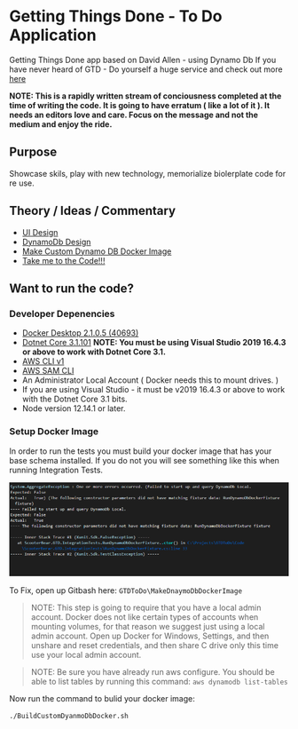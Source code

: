 # Getting Things Done - To Do Application
Getting Things Done app based on David Allen - using Dynamo Db 
If you have never heard of GTD - Do yourself a huge service and check out more [here](https://www.amazon.com/Getting-Things-Done-Stress-Free-Productivity/dp/0143126563/ref=sr_1_2?crid=1VE575S8WWMKQ&keywords=david+allen+getting+things+done&qid=1580194663&sprefix=David+Allen%2Caps%2C173&sr=8-2)

**__NOTE:  This is a rapidly written stream of conciousness completed at the time of writing the code. It is going to have erratum ( like a lot of it ).  It needs an editors love and care.  Focus on the message and not the medium and enjoy the ride.__**  

## Purpose
Showcase skils, play with new technology, memorialize biolerplate code for re use. 

## Theory / Ideas / Commentary

* [UI Design](./Design/README.md)
* [DynamoDb Design](./DynamoDbModeling/README.md)
* [Make Custom Dynamo DB Docker Image](./MakeDnaymoDbDockerImage/README.md)
* [Take me to the Code!!!](./Code/README.md)

## Want to run the code?  
### Developer Depenencies
* [Docker Desktop 2.1.0.5 (40693)](https://docs.docker.com/docker-for-windows/install/)
* [Dotnet Core 3.1.101](https://dotnet.microsoft.com/download/dotnet-core/3.1)
__NOTE: You must be using Visual Studio 2019 16.4.3 or above to work with Dotnet Core 3.1.__
* [AWS CLI v1](https://docs.aws.amazon.com/cli/latest/userguide/install-windows.html#install-msi-on-windows)
* [AWS SAM CLI](https://docs.aws.amazon.com/serverless-application-model/latest/developerguide/serverless-sam-cli-install-windows.html)
* An Administrator Local Account ( Docker needs this to mount drives. )
* If you are using Visual Studio - it must be v2019 16.4.3 or above to work with the Dotnet Core 3.1 bits. 
* Node version 12.14.1 or later.

### Setup Docker Image
In order to run the tests you must build your docker image that has your base schema installed.  If you do not you will see something like this when running Integration Tests. 

![Error Running Tests](./FirstTimeRunningTests.PNG "Error")

To Fix, open up Gitbash here:  `GTDToDo\MakeDnaymoDbDockerImage`
> NOTE:  This step is going to require that you have a local admin account.  Docker does not like certain types of accounts when mounting volumes, for that reason we suggest just using a local admin account.  Open up Docker for Windows, Settings, and then unshare and reset credentials, and then share C drive only this time use your local admin account.  

> NOTE:  Be sure you have already run aws configure.  You should be able to list tables by running this command: `aws dynamodb list-tables`

Now run the command to bulid your docker image:  
```
./BuildCustomDyanmoDbDocker.sh
```